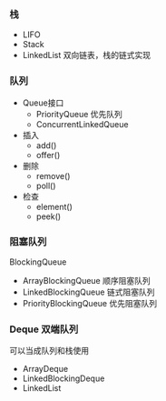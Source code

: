 ### 栈

- LIFO
- Stack
- LinkedList 双向链表，栈的链式实现

### 队列

- Queue接口
  - PriorityQueue 优先队列
  - ConcurrentLinkedQueue
- 插入
  - add()
  - offer()
- 删除
  - remove()
  - poll()
- 检查
  - element()
  - peek()

### 阻塞队列

BlockingQueue

- ArrayBlockingQueue 顺序阻塞队列
- LinkedBlockingQueue 链式阻塞队列
- PriorityBlockingQueue 优先阻塞队列

### Deque 双端队列

可以当成队列和栈使用

- ArrayDeque
- LinkedBlockingDeque
- LinkedList

